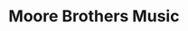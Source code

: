 ---
title: "Moore Brothers Music"
url: /sammamish/moore-brothers-music/
shop: musical instrument
---